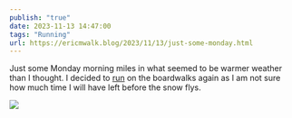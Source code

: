 ```yaml
---
publish: "true"
date: 2023-11-13 14:47:00
tags: "Running"
url: https://ericmwalk.blog/2023/11/13/just-some-monday.html
---
```


Just some Monday morning miles in what seemed to be warmer weather than I thought. I decided to [run](https://strava.com/activities/10213955932) on the boardwalks again as I am not sure how much time I will have left before the snow flys.

![](https://ericmwalk.blog/uploads/2023/19bf49d3-981c-442b-8ba5-ec0ae28145f4.jpg)